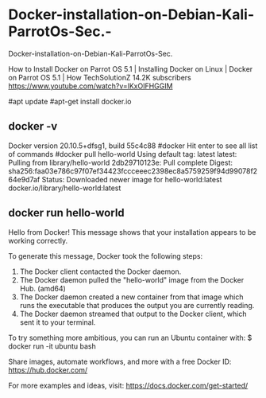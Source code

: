 # Docker-installation-on-Debian-Kali-ParrotOs-Sec.-
Docker-installation-on-Debian-Kali-ParrotOs-Sec. 




How to Install Docker on Parrot OS 5.1 | Installing Docker on Linux | Docker on Parrot OS 5.1 | How
TechSolutionZ
14.2K subscribers
https://www.youtube.com/watch?v=lKxOIFHGGIM

#apt update
#apt-get install docker.io
## docker -v
Docker version 20.10.5+dfsg1, build 55c4c88
#docker 
Hit enter to see all list of commands
#docker pull hello-world 
Using default tag: latest
latest: Pulling from library/hello-world
2db29710123e: Pull complete 
Digest: sha256:faa03e786c97f07ef34423fccceeec2398ec8a5759259f94d99078f264e9d7af
Status: Downloaded newer image for hello-world:latest
docker.io/library/hello-world:latest
## docker run hello-world

Hello from Docker!
This message shows that your installation appears to be working correctly.

To generate this message, Docker took the following steps:
 1. The Docker client contacted the Docker daemon.
 2. The Docker daemon pulled the "hello-world" image from the Docker Hub.
    (amd64)
 3. The Docker daemon created a new container from that image which runs the
    executable that produces the output you are currently reading.
 4. The Docker daemon streamed that output to the Docker client, which sent it
    to your terminal.

To try something more ambitious, you can run an Ubuntu container with:
 $ docker run -it ubuntu bash

Share images, automate workflows, and more with a free Docker ID:
 https://hub.docker.com/

For more examples and ideas, visit:
 https://docs.docker.com/get-started/

#
#
#

